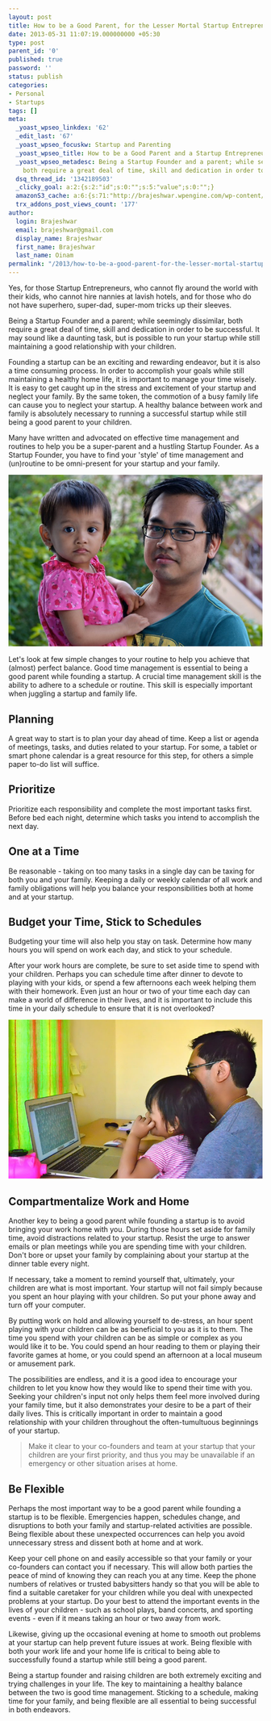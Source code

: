```yaml
---
layout: post
title: How to be a Good Parent, for the Lesser Mortal Startup Entrepreneurs
date: 2013-05-31 11:07:19.000000000 +05:30
type: post
parent_id: '0'
published: true
password: ''
status: publish
categories:
- Personal
- Startups
tags: []
meta:
  _yoast_wpseo_linkdex: '62'
  _edit_last: '67'
  _yoast_wpseo_focuskw: Startup and Parenting
  _yoast_wpseo_title: How to be a Good Parent and a Startup Entrepreneur
  _yoast_wpseo_metadesc: Being a Startup Founder and a parent; while seemingly dissimilar,
    both require a great deal of time, skill and dedication in order to be successful.
  dsq_thread_id: '1342189503'
  _clicky_goal: a:2:{s:2:"id";s:0:"";s:5:"value";s:0:"";}
  amazonS3_cache: a:6:{s:71:"http://brajeshwar.wpengine.com/wp-content/uploads/brajeshwar-laaija.jpg";i:6693;s:68:"http://media.brajeshwar.com/wp-content/uploads/brajeshwar-laaija.jpg";i:6693;s:79:"http://brajeshwar.wpengine.com/wp-content/uploads/laaija-playing-bubblewrap.jpg";i:6695;s:76:"http://media.brajeshwar.com/wp-content/uploads/laaija-playing-bubblewrap.jpg";i:6695;s:69:"https://media.brajeshwar.com/wp-content/uploads/brajeshwar-laaija.jpg";i:6693;s:77:"https://media.brajeshwar.com/wp-content/uploads/laaija-playing-bubblewrap.jpg";i:6695;}
  trx_addons_post_views_count: '177'
author:
  login: Brajeshwar
  email: brajeshwar@gmail.com
  display_name: Brajeshwar
  first_name: Brajeshwar
  last_name: Oinam
permalink: "/2013/how-to-be-a-good-parent-for-the-lesser-mortal-startup-entrepreneurs/"
---
```

<p>Yes, for those Startup Entrepreneurs, who cannot fly around the world with their kids, who cannot hire nannies at lavish hotels, and for those who do not have superhero, super-dad, super-mom tricks up their sleeves.</p>
<p>Being a Startup Founder and a parent; while seemingly dissimilar, both require a great deal of time, skill and dedication in order to be successful. It may sound like a daunting task, but is possible to run your startup while still maintaining a good relationship with your children.</p>
<p>Founding a startup can be an exciting and rewarding endeavor, but it is also a time consuming process. In order to accomplish your goals while still maintaining a healthy home life, it is important to manage your time wisely. It is easy to get caught up in the stress and excitement of your startup and neglect your family. By the same token, the commotion of a busy family life can cause you to neglect your startup. A healthy balance between work and family is absolutely necessary to running a successful startup while still being a good parent to your children.</p>
<p>Many have written and advocated on effective time management and routines to help you be a super-parent and a hustling Startup Founder. As a Startup Founder, you have to find your 'style' of time management and (un)routine to be omni-present for your startup and your family.</p>

<p><img src="/static/2013/05/brajeshwar-laaija.jpg" alt="brajeshwar-laaija" class="alignnone size-full wp-image-6693" /></p>
<p>Let's look at few simple changes to your routine to help you achieve that (almost) perfect balance. Good time management is essential to being a good parent while founding a startup. A crucial time management skill is the ability to adhere to a schedule or routine. This skill is especially important when juggling a startup and family life.</p>
<h2>Planning</h2>
<p>A great way to start is to plan your day ahead of time. Keep a list or agenda of meetings, tasks, and duties related to your startup. For some, a tablet or smart phone calendar is a great resource for this step, for others a simple paper to-do list will suffice.</p>
<h2>Prioritize</h2>
<p>Prioritize each responsibility and complete the most important tasks first. Before bed each night, determine which tasks you intend to accomplish the next day.</p>
<h2>One at a Time</h2>
<p>Be reasonable - taking on too many tasks in a single day can be taxing for both you and your family. Keeping a daily or weekly calendar of all work and family obligations will help you balance your responsibilities both at home and at your startup.</p>
<h2>Budget your Time, Stick to Schedules</h2>
<p>Budgeting your time will also help you stay on task. Determine how many hours you will spend on work each day, and stick to your schedule.</p>
<p>After your work hours are complete, be sure to set aside time to spend with your children. Perhaps you can schedule time after dinner to devote to playing with your kids, or spend a few afternoons each week helping them with their homework. Even just an hour or two of your time each day can make a world of difference in their lives, and it is important to include this time in your daily schedule to ensure that it is not overlooked?</p>
<p><img src="/static/2013/05/laaija-playing-bubblewrap.jpg" alt="laaija-playing-bubblewrap" class="alignnone size-full wp-image-6695" /></p>
<h2>Compartmentalize Work and Home</h2>
<p>Another key to being a good parent while founding a startup is to avoid bringing your work home with you. During those hours set aside for family time, avoid distractions related to your startup. Resist the urge to answer emails or plan meetings while you are spending time with your children. Don't bore or upset your family by complaining about your startup at the dinner table every night.</p>
<p>If necessary, take a moment to remind yourself that, ultimately, your children are what is most important. Your startup will not fail simply because you spent an hour playing with your children. So put your phone away and turn off your computer.</p>
<p>By putting work on hold and allowing yourself to de-stress, an hour spent playing with your children can be as beneficial to you as it is to them. The time you spend with your children can be as simple or complex as you would like it to be. You could spend an hour reading to them or playing their favorite games at home, or you could spend an afternoon at a local museum or amusement park.</p>
<p>The possibilities are endless, and it is a good idea to encourage your children to let you know how they would like to spend their time with you. Seeking your children's input not only helps them feel more involved during your family time, but it also demonstrates your desire to be a part of their daily lives. This is critically important in order to maintain a good relationship with your children throughout the often-tumultuous beginnings of your startup.</p>
<blockquote class="pullright"><p>Make it clear to your co-founders and team at your startup that your children are your first priority, and thus you may be unavailable if an emergency or other situation arises at home.</p></blockquote>
<h2>Be Flexible</h2>
<p>Perhaps the most important way to be a good parent while founding a startup is to be flexible. Emergencies happen, schedules change, and disruptions to both your family and startup-related activities are possible. Being flexible about these unexpected occurrences can help you avoid unnecessary stress and dissent both at home and at work.</p>
<p>Keep your cell phone on and easily accessible so that your family or your co-founders can contact you if necessary. This will allow both parties the peace of mind of knowing they can reach you at any time. Keep the phone numbers of relatives or trusted babysitters handy so that you will be able to find a suitable caretaker for your children while you deal with unexpected problems at your startup. Do your best to attend the important events in the lives of your children - such as school plays, band concerts, and sporting events - even if it means taking an hour or two away from work.</p>
<p>Likewise, giving up the occasional evening at home to smooth out problems at your startup can help prevent future issues at work. Being flexible with both your work life and your home life is critical to being able to successfully found a startup while still being a good parent.</p>
<p>Being a startup founder and raising children are both extremely exciting and trying challenges in your life. The key to maintaining a healthy balance between the two is good time management. Sticking to a schedule, making time for your family, and being flexible are all essential to being successful in both endeavors.</p>
